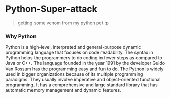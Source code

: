 # Python-Super-attack
> getting some venom from my python pet :p

### Why Python

Python is a high-level, interpreted and general-purpose dynamic programming language that focuses on code readability. The syntax in Python helps the programmers to do coding in fewer steps as compared to Java or C++. The language founded in the year 1991 by the developer Guido Van Rossum has the programming easy and fun to do. The Python is widely used in bigger organizations because of its multiple programming paradigms. They usually involve imperative and object-oriented functional programming. It has a comprehensive and large standard library that has automatic memory management and dynamic features.
